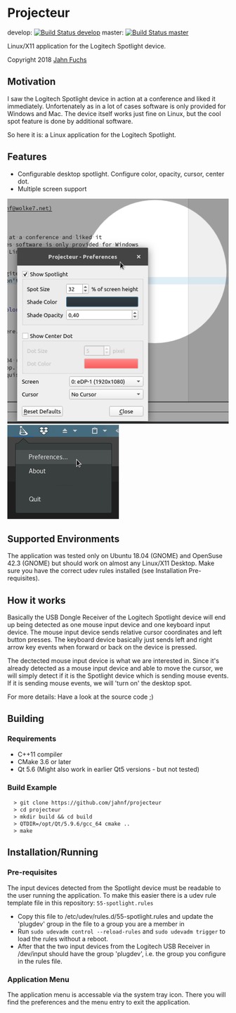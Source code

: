 # Projecteur

develop: [![Build Status develop](https://travis-ci.org/jahnf/Projecteur.svg?branch=develop)](https://travis-ci.org/jahnf/Projecteur)
master: [![Build Status master](https://travis-ci.org/jahnf/Projecteur.svg?branch=master)](https://travis-ci.org/jahnf/Projecteur)

Linux/X11 application for the Logitech Spotlight device.

Copyright 2018 [Jahn Fuchs](mailto:github.jahnf@wolke7.net)

## Motivation

I saw the Logitech Spotlight device in action at a conference and liked it
immediately. Unfortenately as in a lot of cases software is only provided for Windows
and Mac. The device itself works just fine on Linux, but the cool spot feature
is done by additional software.

So here it is: a Linux application for the Logitech Spotlight.

## Features

* Configurable desktop spotlight. Configure color, opacity, cursor, center dot.
* Multiple screen support

![Settings](./doc/screenshot-settings.png)
![Settings](./doc/screenshot-traymenu.png)

## Supported Environments

The application was tested only on Ubuntu 18.04 (GNOME) and OpenSuse 42.3 (GNOME)
but should work on almost any Linux/X11 Desktop. Make sure you have the correct
udev rules installed (see Installation Pre-requisites).

## How it works

Basically the USB Dongle Receiver of the Logitech Spotlight device will end up
being detected as one mouse input device and one keyboard input device.
The mouse input device sends relative cursor coordinates and left button presses.
The keyboard device basically just sends left and right arrow key events when
forward or back on the device is pressed.

The dectected mouse input device is what we are interested in. Since it's
already detected as a mouse input device and able to move the cursor, we will
simply detect if it is the Spotlight device which is sending mouse events.
If it is sending mouse events, we will 'turn on' the desktop spot.

For more details: Have a look at the source code ;)

## Building

### Requirements

* C++11 compiler
* CMake 3.6 or later
* Qt 5.6 (Might also work in earlier Qt5 versions - but not tested)

### Build Example

      > git clone https://github.com/jahnf/projecteur
      > cd projecteur
      > mkdir build && cd build
      > QTDIR=/opt/Qt/5.9.6/gcc_64 cmake ..
      > make

## Installation/Running

### Pre-requisites

The input devices detected from the Spotlight device must be readable to the
user running the application. To make this easier there is a udev rule template
file in this repository: `55-spotlight.rules`

* Copy this file to /etc/udev/rules.d/55-spotlight.rules and update the
  'plugdev' group in the file to a group you are a member in
* Run `sudo udevadm control --reload-rules` and `sudo udevadm trigger` to load
  the rules without a reboot.
* After that the two input devices from the Logitech USB Receiver in /dev/input
  should have the group 'plugdev', i.e. the group you configure in the rules file.

### Application Menu

The application menu is accessable via the system tray icon. There you will find
the preferences and the menu entry to exit the application.
